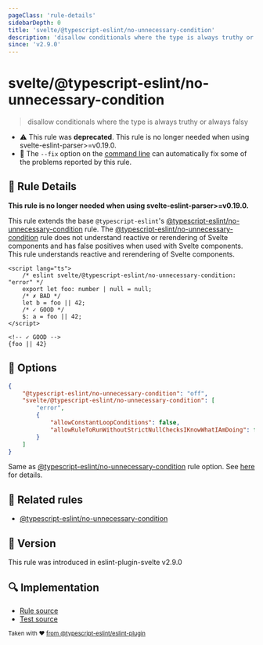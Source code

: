 ```yaml
---
pageClass: 'rule-details'
sidebarDepth: 0
title: 'svelte/@typescript-eslint/no-unnecessary-condition'
description: 'disallow conditionals where the type is always truthy or always falsy'
since: 'v2.9.0'
---
```


# svelte/@typescript-eslint/no-unnecessary-condition

> disallow conditionals where the type is always truthy or always falsy

- :warning: This rule was **deprecated**. This rule is no longer needed when using svelte-eslint-parser>=v0.19.0.
- :wrench: The `--fix` option on the [command line](https://eslint.org/docs/user-guide/command-line-interface#fixing-problems) can automatically fix some of the problems reported by this rule.

## :book: Rule Details

**This rule is no longer needed when using svelte-eslint-parser>=v0.19.0.**

This rule extends the base `@typescript-eslint`'s [@typescript-eslint/no-unnecessary-condition] rule.
The [@typescript-eslint/no-unnecessary-condition] rule does not understand reactive or rerendering of Svelte components and has false positives when used with Svelte components. This rule understands reactive and rerendering of Svelte components.

<ESLintCodeBlock fix>

<!--eslint-skip-->

```svelte
<script lang="ts">
	/* eslint svelte/@typescript-eslint/no-unnecessary-condition: "error" */
	export let foo: number | null = null;
	/* ✗ BAD */
	let b = foo || 42;
	/* ✓ GOOD */
	$: a = foo || 42;
</script>

<!-- ✓ GOOD -->
{foo || 42}
```

</ESLintCodeBlock>

## :wrench: Options

```json
{
	"@typescript-eslint/no-unnecessary-condition": "off",
	"svelte/@typescript-eslint/no-unnecessary-condition": [
		"error",
		{
			"allowConstantLoopConditions": false,
			"allowRuleToRunWithoutStrictNullChecksIKnowWhatIAmDoing": false
		}
	]
}
```

Same as [@typescript-eslint/no-unnecessary-condition] rule option. See [here](https://typescript-eslint.io/rules/no-unnecessary-condition/#options) for details.

## :couple: Related rules

- [@typescript-eslint/no-unnecessary-condition]

[@typescript-eslint/no-unnecessary-condition]: https://typescript-eslint.io/rules/no-unnecessary-condition/

## :rocket: Version

This rule was introduced in eslint-plugin-svelte v2.9.0

## :mag: Implementation

- [Rule source](https://github.com/sveltejs/eslint-plugin-svelte/blob/main/src/rules/@typescript-eslint/no-unnecessary-condition.ts)
- [Test source](https://github.com/sveltejs/eslint-plugin-svelte/blob/main/tests/src/rules/@typescript-eslint/no-unnecessary-condition.ts)

<sup>Taken with ❤️ [from @typescript-eslint/eslint-plugin](https://typescript-eslint.io/rules/no-unnecessary-condition/)</sup>
